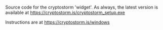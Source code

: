 Source code for the cryptostorm 'widget'.
As always, the latest version is available at https://cryptostorm.is/cryptostorm_setup.exe

Instructions are at https://cryptostorm.is/windows
